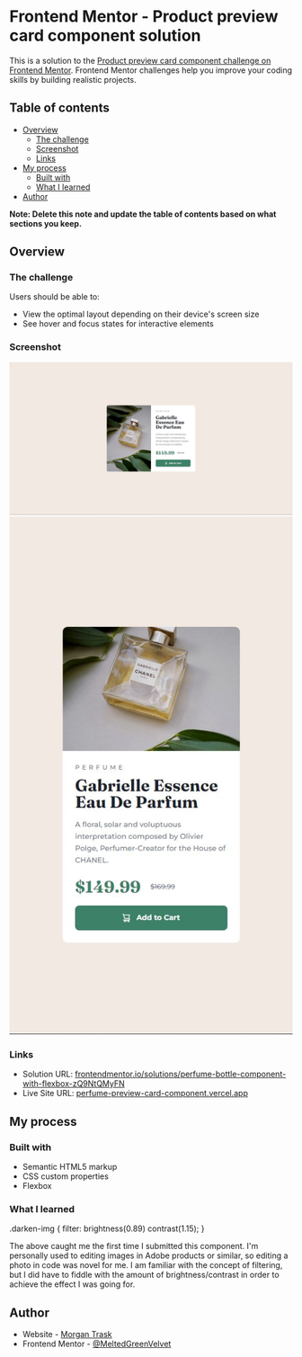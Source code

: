 # Frontend Mentor - Product preview card component solution

This is a solution to the [Product preview card component challenge on Frontend Mentor](https://www.frontendmentor.io/challenges/product-preview-card-component-GO7UmttRfa). Frontend Mentor challenges help you improve your coding skills by building realistic projects. 

## Table of contents

- [Overview](#overview)
  - [The challenge](#the-challenge)
  - [Screenshot](#screenshot)
  - [Links](#links)
- [My process](#my-process)
  - [Built with](#built-with)
  - [What I learned](#what-i-learned)
- [Author](#author)

**Note: Delete this note and update the table of contents based on what sections you keep.**

## Overview

### The challenge

Users should be able to:

- View the optimal layout depending on their device's screen size
- See hover and focus states for interactive elements

### Screenshot

![Desktop Perfume Screenshot](https://github.com/MeltedGreenVelvet/perfume-preview-card-component/blob/main/images/desktop-perfume-screenshot.JPG)
![Mobile Perfume Screenshot](https://github.com/MeltedGreenVelvet/perfume-preview-card-component/blob/main/images/mobile-perfume-screenshot.JPG)

### Links

- Solution URL: [frontendmentor.io/solutions/perfume-bottle-component-with-flexbox-zQ9NtQMyFN](https://www.frontendmentor.io/solutions/perfume-bottle-component-with-flexbox-zQ9NtQMyFN)
- Live Site URL: [perfume-preview-card-component.vercel.app](https://perfume-preview-card-component.vercel.app/)

## My process

### Built with

- Semantic HTML5 markup
- CSS custom properties
- Flexbox

### What I learned

.darken-img {
    filter: brightness(0.89) contrast(1.15);
}

The above caught me the first time I submitted this component. I'm personally used to editing images in Adobe products or similar, so editing a photo in code was novel for me. I am familiar with the concept of filtering, but I did have to fiddle with the amount of brightness/contrast in order to achieve the effect I was going for.

## Author

- Website - [Morgan Trask](https://www.morgantrask.com/)
- Frontend Mentor - [@MeltedGreenVelvet](https://www.frontendmentor.io/profile/MeltedGreenVelvet)
